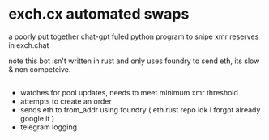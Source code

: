 # exch.cx automated swaps

a poorly put together chat-gpt fuled python program to  snipe xmr reserves in exch.chat

note this bot isn't written in rust and only uses foundry to send eth, its slow & non competeive.




## 

- watches for pool updates, needs to meet minimum xmr threshold
- attempts to create an order
- sends eth to from_addr using foundry ( eth rust repo idk i forgot already google it )
- telegram logging
